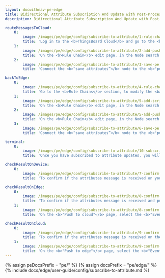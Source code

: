 ```yaml
---
layout: docwithnav-pe-edge
title: Bidirectional Attribute Subscription And Update with Post-Processing
description: Bidirectional Attribute Subscription And Update with Post-Processing

routeMessagesToCloud:
    0:
        image: /images/pe/edge/config/subscribe-to-attribute/1-rule-chain-templates-pe.webp
        title: 'Log in to the <b>ThingsBoard Cloud</b> and go to the <b>Edge management > Rule chain templates</b> section and click on the <b>Rule chain</b> assigned to your <b>Edge instance.</b>'
    1:
        image: /images/pe/edge/config/subscribe-to-attribute/2-add-push-to-cloud-pe.webp
        title: 'On the <b>Rule Chain</b> edit page, in the Node search bar find the <b>"push to cloud"</b> node. It pushes messages from Edge to Cloud. Drag and drop the node onto the <b>Rule Chain</b> sheet. Then, in the <b>"Add rule node"</b> pop-up window enter the node title and select the <b>"Client attributes"</b> option in the <b>"Entity attributes scope"</b> field. Click the <b>"Add"</b> button to proceed.'
    2:
        image: /images/pe/edge/config/subscribe-to-attribute/3-save-pe.webp
        title: 'Connect the <b>“save attributes”</b> node to the <b>"push to cloud"</b> node and set the <b>"Success"</b> link label. Click the <b>“Apply changes”</b> button in the <b>Rule Chain</b> sheet.'

backToEdge:
    0:
        image: /images/pe/edge/config/subscribe-to-attribute/4-rule-chain-pe.webp
        title: 'Go to the <b>Rule Chains</b> section, to modify the <b>Rule Chain.</b>'
    1:
        image: /images/pe/edge/config/subscribe-to-attribute/5-add-script-pe.webp
        title: 'On the <b>Rule Chain</b> edit page, in the Node search bar find the <b>"script"</b> node. It allows modification of message payload, metadata or message type with JavaScript. Drag and drop the node onto the <b>Rule Chain</b> sheet. Then, in the <b>"Add rule node: script"</b> pop-up window enter the node title and enter the script below. Click the <b>"Add"</b> button to proceed.'
    2:
        image: /images/pe/edge/config/subscribe-to-attribute/5-add-push-to-edge-pe.webp
        title: 'On the <b>Rule Chain</b> edit page, in the Node search bar find the <b>"push to edge"</b> node. It pushes messages from Cloud to Edge. Drag and drop the node onto the <b>Rule Chain</b> sheet. Then, in the <b>"Add rule node"</b> pop-up window enter the node title and select the <b>"Shared attributes"</b> option in the <b>"Entity attributes scope"</b> field. Click the <b>"Add"</b> button to proceed.'
    3:
        image: /images/pe/edge/config/subscribe-to-attribute/6-save-pe.webp
        title: 'Connect the <b>“save attributes”</b> node to the <b>"push to edge"</b> node and set the <b>"Success"</b> link label. Click the <b>“Apply changes”</b> button in the <b>Rule Chain</b> sheet.'

terminal:
    0:
        image: /images/pe/edge/config/subscribe-to-attribute/10-subscribe-post-update-attributes-mqtt-pe.webp
        title: 'Once you have subscribed to attribute updates, you will receive updates as the attributes change. We have used the <b>MQTT protocol</b> as an example. The updates were received after new attributes were published.'

checkResultOnDevice:
    0:
        image: /images/pe/edge/config/subscribe-to-attribute/7-confirm-on-device-1-pe.webp
        title: 'To confirm if the attributes message is received on your Edge instance, go to the <b>Entities > Devices</b> section and click on the <b>device</b>. On the <b>"Device details"</b> page, select the <b>"Attributes"</b> tab and select the <b>"Client attributes"</b> option in the <b>"Entity attributes scope"</b> drop-down menu.'

checkResultOnEdge:
    0:
        image: /images/pe/edge/config/subscribe-to-attribute/8-confirm-on-edge-node-1-pe.webp
        title: 'To confirm if the attributes message is received and pushed to Cloud, go to the <b>Rule chains</b> section of your Edge instance and click on the <b>Rule chain</b>. Click on the <b>"push to cloud"</b> node.'
    1:
        image: /images/pe/edge/config/subscribe-to-attribute/8-confirm-on-edge-node-2-pe.webp
        title: 'On the <b>"Push to cloud"</b> page, select the <b>"Events"</b> tab. If you have debug mode enabled, select the <b>"Debug"</b> option in the <b>"Event type"</b> drop-down menu. You should see two new records - <b>"IN"</b> and <b>"OUT"</b>, where the <b>"IN"</b> record defines the attributes received from the device, and the <b>"OUT"</b> record defines the attributes message pushed to the <b>Cloud</b>.'

checkResultOnCloud:
    0:
        image: /images/pe/edge/config/subscribe-to-attribute/9-confirm-on-cloud-node-1-pe.webp
        title: 'To confirm if the attributes message is received on the Cloud and pushed back to the Edge, go to the <b>Rule chains</b> section of your Cloud and click on the <b>Rule chain</b>. Click twice on the <b>"push to edge"</b> node.'
    1:
        image: /images/pe/edge/config/subscribe-to-attribute/9-confirm-on-cloud-node-2-pe.webp
        title: 'On the <b>"Push to edge"</b> page, select the <b>"Events"</b> tab. If you have debug mode enabled, select the <b>"Debug"</b> option from the <b>"Event type"</b> drop-down menu. You should see two new records - <b>"IN"</b> and <b>"OUT"</b>, where the <b>"IN"</b> record defines the attributes received from Edge, and the <b>"OUT"</b> record defines the attributes message pushed back to <b>Edge</b>.'
---
```


{% assign peDocsPrefix = "pe/" %}
{% assign docsPrefix = "pe/edge/" %}
{% include docs/edge/user-guide/config/subscribe-to-attribute.md %}